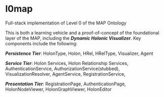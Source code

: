 # l0map
Full-stack implementation of Level 0 of the MAP Ontology

This is both a learning vehicle and a proof-of-concept of the foundational layer of the MAP, including the **_Dynamic Holonic Visualizer_**. Key components include the following:

**_Persistence Tier_**: HolonType, Holon, HRel, HRelType, Visualizer, Agent

**_Service Tier_**: Holon Services, Holon Relationship Services, AuthenticationService, AuthorizationService(stubbed), VisualizationResolver, AgentService, RegistrationService, 

**_Presentation Tier_**: RegistrationPage, AuthenticationPage, HolonNodeViewer, HolonGraphViewer, HolonEditor

